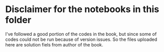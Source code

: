 # Disclaimer for the notebooks in this folder
I've followed a good portion of the codes in the book, but since some of codes could not be run because of version issues.
So the files uploaded here are solution fiels from author of the book.

